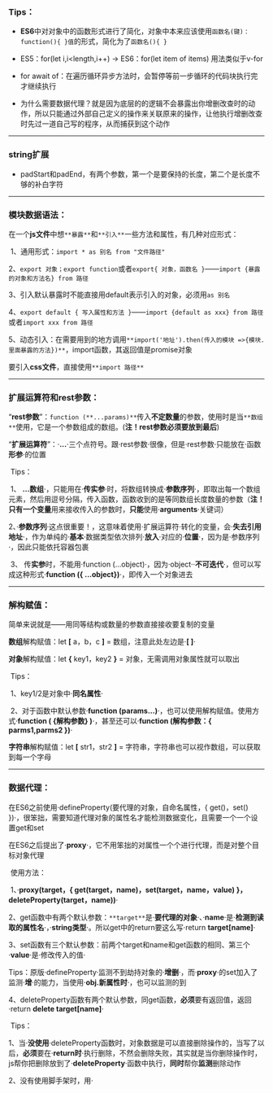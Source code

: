 ### Tips：

- **ES6**中对对象中的函数形式进行了简化，对象中本来应该使用`函数名(键)：function(){ }值`的形式，简化为了`函数名(){ }`

- ES5：for(let i,i<length,i++) → ES6：for(let item of items) 用法类似于v-for 

- for await of：在遍历循环异步方法时，会暂停等前一步循环的代码块执行完才继续执行

- 为什么需要数据代理？就是因为底层的的逻辑不会暴露出你增删改查时的动作，所以只能通过外部自己定义的操作来关联原来的操作，让他执行增删改查时先过一道自己写的程序，从而捕获到这个动作

------

### string扩展

- padStart和padEnd，有两个参数，第一个是要保持的长度，第二个是长度不够的补白字符

------

### 模块数据语法：

  在一个**js文件**中想`**暴露**`和`**引入**`一些方法和属性，有几种对应形式：

​    1、通用形式：`import * as 别名 from "文件路径"`

​    2、`export 对象；export function`或者`export{ 对象，函数名 }`——`import {暴露的对象和方法名} from 路径`

​    3、引入默认暴露时不能直接用default表示引入的对象，必须用`as 别名`

​    4、`export default { 写入属性和方法 }`——`import {default as xxx} from 路径`或者`import xxx from 路径`

​    5、动态引入：在需要用到的地方调用`**import('地址').then(传入的模块 =>{模块.里面暴露的方法})**`，import函数，其返回值是promise对象

  要引入**css文件**，直接使用`**import 路径**`

------

### 扩展运算符**和**rest参数：

  “**rest参数**”：`function (**...params)**`传入**不定数量**的参数，使用时是当`**数组**`使用，它是一个参数组成的数组。(**注！rest参数必须要放到最后**)

  “**扩展运算符**”：·**...**·三个点符号。跟·rest参数·很像，但是·rest参数·只能放在·函数**形参**·的位置

​		Tips：

​			1、 **...数组**·，只能用在·**传实参**·时，将数组转换成·**参数序列**·，即取出每一个数组元素，然后用逗号分隔，传入函数，函数收到的是等同数组长度数量的参数（**注！**只有一个**变量**用来接收传入的参数时，**只能**使用·**arguments**·关键词）

​			2、·**参数序列**·这点很重要！，这意味着使用·扩展运算符·转化的变量，会·**失去引用地址**·，作为单纯的·**基本**·数据类型依次排列·**放入**·对应的·**位置**·，因为是·参数序列·，因此只能依托容器包裹

​			3、 传**实参**时，不能用·function (...object)·，因为·object··**不可迭代**·，但可以写成这种形式·**function ({ ...object})**·，即传入一个对象进去

------

### 解构赋值：

  简单来说就是——用同等结构或数量的参数直接接收要复制的变量

  **数组**解构赋值：let **[** a，b，c **]** = 数组，注意此处左边是·**[ ]**·

  **对象**解构赋值：let **{** key1，key2 **}** = 对象，无需调用对象属性就可以取出

​    Tips：

​      1、key1/2是对象中·**同名属性**·

​      2、对于函数中默认参数·**function (params...)**·，也可以使用解构赋值。使用方式·**function ( {解构参数} )**·，甚至还可以·**function (解构参数：{ parms1,parms2 })**·

  **字符串**解构赋值：let **[** str1，str2 **]** = 字符串，字符串也可以视作数组，可以获取到每一个字母

------

### 数据代理：

  在ES6之前使用·defineProperty(要代理的对象，自命名属性，{ get()，set() })·，很笨拙，需要知道代理对象的属性名才能检测数据变化，且需要一个一个设置get和set

  在ES6之后提出了·**proxy**·，它不用笨拙的对属性一个个进行代理，而是对整个目标对象代理

​    使用方法：

​      1、·**proxy(target，{ get(target，name)，set(target，name，value) }，deleteProperty(target，name))**·

​      2、get函数中有两个默认参数：`**target**`是·**要代理的对象**·、·**name**·是·**检测到读取的属性名**·，·**string类型**·。所以get中的return要这么写·return **target[name]**·

​      3、set函数有三个默认参数：前两个target和name和get函数的相同、第三个·**value**·是·修改传入的值·

​        Tips：原版·defineProperty·监测不到劫持对象的·**增删**·，而·**proxy**·的set加入了监测·**增**·的能力，当使用·**obj.新属性时**·，也可以监测的到

​      4、deleteProperty函数有两个默认参数，同get函数，**必须**要有返回值，返回·return **delete target[name]**·

​        Tips：

​          1、当·**没使用**·deleteProperty函数时，对象数据是可以直接删除操作的，当写了以后，**必须**要在·**return时**·执行删除，不然会删除失败，其实就是当你删除操作时，js帮你把删除放到了·**deleteProperty**·函数中执行，**同时**帮你**监测**删除动作

​          2、没有使用脚手架时，用·**<script/>**·标签引入等同于·**import**·导入，同样都可以用vue的·**mixins**·等导入外部对象配置项

​          3、对数据代理本质的理解：对原始数据的操作是无法监测的，而数据代理就像一道筛网，通过另一个对象来映射原始数据，同时在映射对象身上添加了对应各种操作的拦截方法，从而达到修改映射对象时，既可以修改原始数据，同时还能拦截到操作

------

### Reflect：

  最大的作用是——不需要·**try{}catch(error){}**·，最典型的一个例子就是·defineProperty·出错时，整个单线程程序都会挂掉，所以封装的框架中通常都要用·try catch·来捕获错误，同时保证程序正常运行。**而**·**reflect**·则不用，它在使用·defineProperty·时，会返回·**执行成功或失败**·，而不会使整个代码都挂掉，**同时**·**reflect**·身上还有全套的object对象操作方法